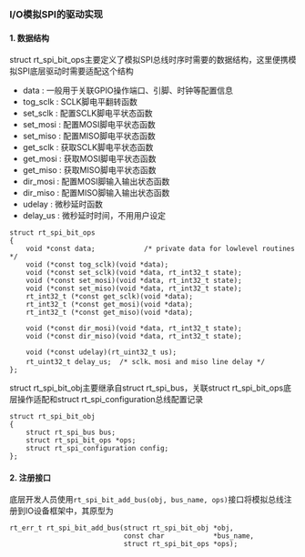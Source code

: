 ### I/O模拟SPI的驱动实现

#### 1. 数据结构

struct rt_spi_bit_ops主要定义了模拟SPI总线时序时需要的数据结构，这里便携模拟SPI底层驱动时需要适配这个结构

* data	: 一般用于关联GPIO操作端口、引脚、时钟等配置信息
* tog_sclk : SCLK脚电平翻转函数
* set_sclk : 配置SCLK脚电平状态函数
* set_mosi : 配置MOSI脚电平状态函数
* set_miso : 配置MISO脚电平状态函数
* get_sclk : 获取SCLK脚电平状态函数
* get_mosi : 获取MOSI脚电平状态函数
* get_miso : 获取MISO脚电平状态函数
* dir_mosi : 配置MOSI脚输入输出状态函数
* dir_miso : 配置MISO脚输入输出状态函数
* udelay : 微秒延时函数
* delay_us : 微秒延时时间，不用用户设定

```
struct rt_spi_bit_ops
{
    void *const data;            /* private data for lowlevel routines */
    void (*const tog_sclk)(void *data);
    void (*const set_sclk)(void *data, rt_int32_t state);
    void (*const set_mosi)(void *data, rt_int32_t state);
    void (*const set_miso)(void *data, rt_int32_t state);
    rt_int32_t (*const get_sclk)(void *data);
    rt_int32_t (*const get_mosi)(void *data);
    rt_int32_t (*const get_miso)(void *data);

    void (*const dir_mosi)(void *data, rt_int32_t state);
    void (*const dir_miso)(void *data, rt_int32_t state);

    void (*const udelay)(rt_uint32_t us);
    rt_uint32_t delay_us;  /* sclk、mosi and miso line delay */
};
```

struct rt_spi_bit_obj主要继承自struct rt_spi_bus，关联struct rt_spi_bit_ops底层操作适配和struct rt_spi_configuration总线配置记录

```
struct rt_spi_bit_obj
{
    struct rt_spi_bus bus;
    struct rt_spi_bit_ops *ops;
    struct rt_spi_configuration config;
};
```

#### 2. 注册接口

底层开发人员使用`rt_spi_bit_add_bus(obj, bus_name, ops)`接口将模拟总线注册到IO设备框架中，其原型为

```
rt_err_t rt_spi_bit_add_bus(struct rt_spi_bit_obj *obj, 
                            const char            *bus_name,
                            struct rt_spi_bit_ops *ops);
```
